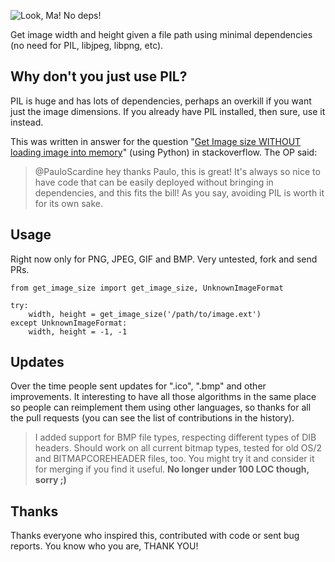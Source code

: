 ![Look, Ma! No deps!](https://raw.github.com/scardine/image_size/master/lookmanodeps.png)

Get image width and height given a file path using minimal dependencies (no need for PIL, libjpeg, libpng, etc).


Why don't you just use PIL?
---------------------------

PIL is huge and has lots of dependencies, perhaps an overkill if you want just the image dimensions.
If you already have PIL installed, then sure, use it instead.

This was written in answer for the question "[Get Image size WITHOUT loading image into memory](http://stackoverflow.com/questions/15800704/python-get-image-size-without-loading-image-into-memory/)"
(using Python) in stackoverflow. The OP said:

> @PauloScardine hey thanks Paulo, this is great! It's always so nice to have code
that can be easily deployed without bringing in dependencies, and this fits the bill!
As you say, avoiding PIL is worth it for its own sake.

Usage
-----

Right now only for PNG, JPEG, GIF and BMP. Very untested, fork and send PRs.

    from get_image_size import get_image_size, UnknownImageFormat

    try:
        width, height = get_image_size('/path/to/image.ext')
    except UnknownImageFormat:
        width, height = -1, -1


Updates
-------

Over the time people sent updates for ".ico", ".bmp" and other improvements. It interesting to have all those algorithms in the same place so people can reimplement them using other languages, so thanks for all the pull requests (you can see the list of contributions in the history).

 > I added support for BMP file types, respecting different types of DIB headers. Should work on all current bitmap types, tested for old OS/2 and BITMAPCOREHEADER files, too. You might try it and consider it for merging if you find it useful. **No longer under 100 LOC though, sorry ;)**
 
Thanks
------

Thanks everyone who inspired this, contributed with code or sent bug reports. You know who you are, THANK YOU!
